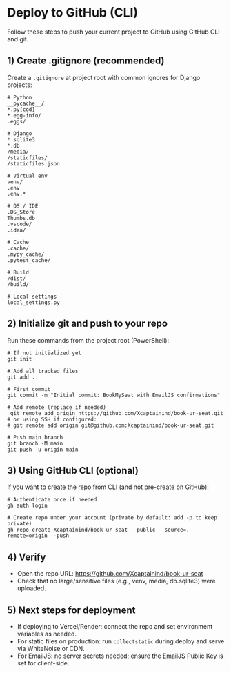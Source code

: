 # Deploy to GitHub (CLI)

Follow these steps to push your current project to GitHub using GitHub CLI and git.

## 1) Create .gitignore (recommended)
Create a `.gitignore` at project root with common ignores for Django projects:

```
# Python
__pycache__/
*.py[cod]
*.egg-info/
.eggs/

# Django
*.sqlite3
*.db
/media/
/staticfiles/
/staticfiles.json

# Virtual env
venv/
.env
.env.*

# OS / IDE
.DS_Store
Thumbs.db
.vscode/
.idea/

# Cache
.cache/
.mypy_cache/
.pytest_cache/

# Build
/dist/
/build/

# Local settings
local_settings.py
```

## 2) Initialize git and push to your repo
Run these commands from the project root (PowerShell):

```
# If not initialized yet
git init

# Add all tracked files
git add .

# First commit
git commit -m "Initial commit: BookMySeat with EmailJS confirmations"

# Add remote (replace if needed)
 git remote add origin https://github.com/Xcaptainind/book-ur-seat.git
# or using SSH if configured:
# git remote add origin git@github.com:Xcaptainind/book-ur-seat.git

# Push main branch
git branch -M main
git push -u origin main
```

## 3) Using GitHub CLI (optional)
If you want to create the repo from CLI (and not pre-create on GitHub):

```
# Authenticate once if needed
gh auth login

# Create repo under your account (private by default: add -p to keep private)
gh repo create Xcaptainind/book-ur-seat --public --source=. --remote=origin --push
```

## 4) Verify
- Open the repo URL: https://github.com/Xcaptainind/book-ur-seat
- Check that no large/sensitive files (e.g., venv, media, db.sqlite3) were uploaded.

## 5) Next steps for deployment
- If deploying to Vercel/Render: connect the repo and set environment variables as needed.
- For static files on production: run `collectstatic` during deploy and serve via WhiteNoise or CDN.
- For EmailJS: no server secrets needed; ensure the EmailJS Public Key is set for client-side.
